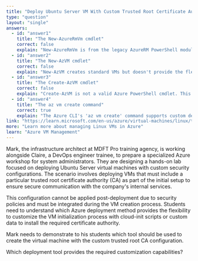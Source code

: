 ```yaml
---
title: "Deploy Ubuntu Server VM With Custom Trusted Root Certificate Authority"
type: "question"
layout: "single"
answers:
  - id: "answer1"
    title: "The New-AzureRmVm cmdlet"
    correct: false
    explain: "New-AzureRmVm is from the legacy AzureRM PowerShell module which has been deprecated. This cmdlet cannot handle custom deployment configurations for adding trusted root CAs during VM creation."
  - id: "answer2"
    title: "The New-AzVM cmdlet"
    correct: false
    explain: "New-AzVM creates standard VMs but doesn't provide the flexibility needed for custom deployments with specific configurations like adding trusted root certificate authorities during initial setup."
  - id: "answer3"
    title: "The Create-AzVM cmdlet"
    correct: false
    explain: "Create-AzVM is not a valid Azure PowerShell cmdlet. This command does not exist in the Azure PowerShell module and therefore cannot be used for VM deployment."
  - id: "answer4"
    title: "The az vm create command"
    correct: true
    explain: "The Azure CLI's 'az vm create' command supports custom deployments through cloud-init scripts and custom data parameters, which allow you to configure trusted root certificate authorities during VM provisioning."
link: "https://learn.microsoft.com/en-us/azure/virtual-machines/linux/tutorial-manage-vm"
more: "Learn more about managing Linux VMs in Azure"
learn: "Azure VM Management"
---
```


Mark, the infrastructure architect at MDFT Pro training agency, is working alongside Claire, a DevOps engineer trainee, to prepare a specialized Azure workshop for system administrators. They are designing a hands-on lab focused on deploying Ubuntu Server virtual machines with custom security configurations. The scenario involves deploying VMs that must include a particular trusted root certificate authority (CA) as part of the initial setup to ensure secure communication with the company's internal services. 

This configuration cannot be applied post-deployment due to security policies and must be integrated during the VM creation process. Students need to understand which Azure deployment method provides the flexibility to customize the VM initialization process with cloud-init scripts or custom data to install the required certificate authority.

Mark needs to demonstrate to his students which tool should be used to create the virtual machine with the custom trusted root CA configuration.

Which deployment tool provides the required customization capabilities?